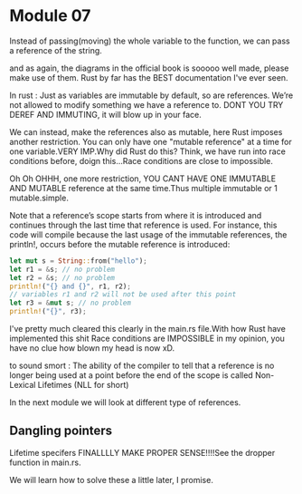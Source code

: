 # Module 07

Instead of passing(moving) the whole variable to the function, we can pass a reference of the 
string.

and as again, the diagrams in the official book is sooooo well made, please make use of them.
Rust by far has the BEST documentation I've ever seen.

In rust : Just as variables are immutable by default, so are references. We’re not allowed to modify something we have a reference to. DONT YOU TRY DEREF AND IMMUTING, it will blow up in your face.

We can instead, make the references also as mutable, here Rust imposes another restriction.
You can only have one "mutable reference" at a time for one variable.VERY IMP.Why did Rust do this?
Think, we have run into race conditions before, doign this...Race conditions are close to 
impossible.

Oh Oh OHHH, one more restriction, YOU CANT HAVE ONE IMMUTABLE AND MUTABLE reference at the same
time.Thus multiple immutable or 1 mutable.simple.


Note that a reference’s scope starts from where it is introduced and continues through the last time that reference is used. For instance, this code will compile because the last usage of the immutable references, the println!, occurs before the mutable reference is introduced:

```rs
let mut s = String::from("hello");
let r1 = &s; // no problem
let r2 = &s; // no problem
println!("{} and {}", r1, r2);
// variables r1 and r2 will not be used after this point
let r3 = &mut s; // no problem
println!("{}", r3);
```

I've pretty much cleared this clearly in the main.rs file.With how Rust have implemented this shit
Race conditions are IMPOSSIBLE in my opinion, you have no clue how blown my head is now xD.

to sound smort : 
The ability of the compiler to tell that a reference is no longer being used at a point before the end of the scope is called Non-Lexical Lifetimes (NLL for short)

In the next module we will look at different type of references.

## Dangling pointers

Lifetime specifers FINALLLLY MAKE PROPER SENSE!!!!See the dropper function in main.rs.

We will learn how to solve these a little later, I promise.
